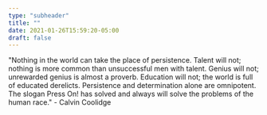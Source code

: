 ```yaml
---
type: "subheader"
title: ""
date: 2021-01-26T15:59:20-05:00
draft: false
---
```


"Nothing in the world can take the place of persistence. Talent will not; nothing is more common than unsuccessful men with talent. Genius will not; unrewarded genius is almost a proverb. Education will not; the world is full of educated derelicts. Persistence and determination alone are omnipotent. The slogan Press On! has solved and always will solve the problems of the human race." - Calvin Coolidge

